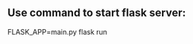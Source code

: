 Use command to start flask server:
-------------------------------------
FLASK_APP=main.py flask run